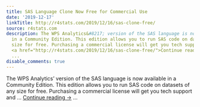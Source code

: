 ```yaml
---
title: SAS Language Clone Now Free for Commercial Use
date: '2019-12-17'
linkTitle: http://r4stats.com/2019/12/16/sas-clone-free/
source: r4stats.com
description: The WPS Analytics&#8217; version of the SAS language is now available
  in a Community Edition. This edition allows you to run SAS code on datasets of any
  size for free. Purchasing a commercial license will get you tech support and &#8230;
  <a href="http://r4stats.com/2019/12/16/sas-clone-free/">Continue reading <span class="meta-nav">&#8594;</span></a>
  ...
disable_comments: true
---
```

The WPS Analytics&#8217; version of the SAS language is now available in a Community Edition. This edition allows you to run SAS code on datasets of any size for free. Purchasing a commercial license will get you tech support and &#8230; <a href="http://r4stats.com/2019/12/16/sas-clone-free/">Continue reading <span class="meta-nav">&#8594;</span></a> ...